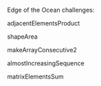 Edge of the Ocean challenges:

  adjacentElementsProduct
  
  shapeArea
  
  makeArrayConsecutive2
  
  almostIncreasingSequence
  
  matrixElementsSum

